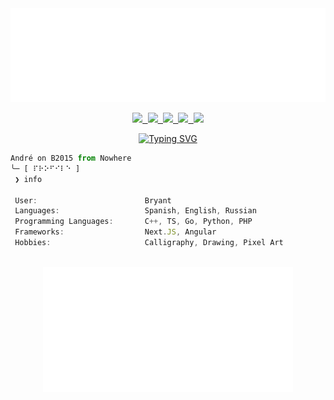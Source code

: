 <div align="center">
	<img src="./src/ascii.svg" width="800" height="150" alt="ASCII-ART">
</div>

<p align="center">
	<samp>
		<a href="https://twitter.com/AB10110F"><img height="25" src="https://img.shields.io/badge/twitter-221f29?style=for-the-badge&logo=twitter&logoColor=white"</a>
		<a href="https://www.reddit.com/user/AB10110F"><img height="25" src="https://img.shields.io/badge/reddit-221f29?style=for-the-badge&logo=reddit&logoColor=white"</a>
		<a href="https://codepen.io/AB10110F"><img height="25" src="https://img.shields.io/badge/codepen-221f29?style=for-the-badge&logo=codepen&logoColor=white"</a>
		<a href="mailto:bryant.0@outlook.com"><img height="25" src="https://img.shields.io/badge/EMAIL-221f29?style=for-the-badge&logo=gmail&logoColor=white"</a>
		<a href="https://www.pixilart.com/ab10110f/gallery"><img height="25" src="https://img.shields.io/badge/pixilart-221f29?style=for-the-badge&logo=square&logoColor=white"</a>
	</samp>
</p>

<div align="center">
	<a href="https://git.io/typing-svg"><img src="https://readme-typing-svg.herokuapp.com?font=Space+Mono&pause=1000&color=2FC4F7&center=false&vCenter=true&width=280&lines=%E2%9D%AF+Hi+my+name+is+Bryant;%E2%9D%AF+Hope+we+get+along" alt="Typing SVG" /></a>
</div>

```ts
André on B2015 from Nowhere
╰─ [ ⠏⠗⠕⠋⠊⠇⠑ ]
 ❯ info

 User:                        Bryant
 Languages:                   Spanish, English, Russian
 Programming Languages:       C++, TS, Go, Python, PHP
 Frameworks:                  Next.JS, Angular
 Hobbies:                     Calligraphy, Drawing, Pixel Art
 
```

<div align="center">
		<img src="./src/dragon.svg" width="400" height="200" alt="ASCII-ART">
</div>